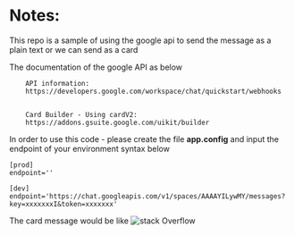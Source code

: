 # Notes:

This repo is a sample of using the google api to send the message as a plain text or we can send as a card

The documentation of the google API as below

```
    API information:
    https://developers.google.com/workspace/chat/quickstart/webhooks


    Card Builder - Using cardV2:
    https://addons.gsuite.google.com/uikit/builder
```

In order to use this code - please create the file __app.config__ and input the endpoint of your environment syntax below


```
[prod]
endpoint=''

[dev]
endpoint='https://chat.googleapis.com/v1/spaces/AAAAYILywMY/messages?key=xxxxxxxI&token=xxxxxxx'
```

The card message would be like 
![stack Overflow]([http://lmsotfy.com/so.png](https://github.com/zenki209/notification-via-goole-chat/blob/master/images/card-images.png))
